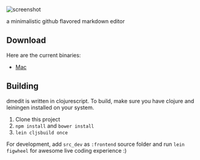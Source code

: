![screenshot](https://raw.githubusercontent.com/dvcrn/dmedit/master/resources/markright-banner.png)

a minimalistic github flavored markdown editor

## Download

Here are the current binaries: 

- [Mac](https://github.com/dvcrn/dmedit/releases/download/0.1.0/dmedit.app.zip)

## Building

dmedit is written in clojurescript. To build, make sure you have clojure and leiningen installed on your system. 

1. Clone this project
2. `npm install` and `bower install`
3. `lein cljsbuild once` 

For development, add `src_dev` as `:frontend` source folder and run `lein figwheel` for awesome live coding experience :)
